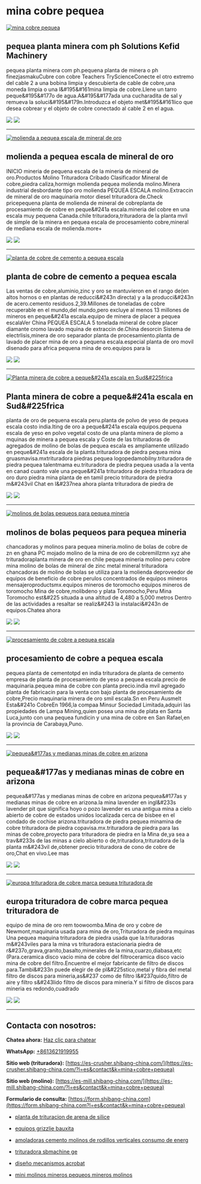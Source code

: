 # mina cobre pequea

<a href="https://swt.shibang-china.com/?l=es&img&k=mina+cobre+pequea" target="_blank">![mina cobre pequea](http://static.shibang-china.com/all-800x300/1239.jpg)</a>

## pequea planta minera com ph Solutions Kefid Machinery
pequea planta minera com ph.pequena planta de minera o ph finezjasmakuCubre con cobre Teachers TryScienceConecte el otro extremo del cable 2 a una bobina limpia y descubierta de cable de cobre,una moneda limpia o una l&#195&#161mina limpia de cobre.Llene un tarro peque&#195&#177o de agua.A&#195&#177ada una cucharadita de sal y remueva la soluci&#195&#179n.Introduzca el objeto met&#195&#161lico que desea cobrear y el objeto de cobre conectado al cable 2 en el agua.


<a href="https://whatsapp.shibangsoft.com/WhatsApp.php" target="_blank" title="WhatsApp">![](http://static.shibang-china.com/icon/whatsapp.png)</a> <a href="https://swt.shibang-china.com/?l=es&icon&k=mina+cobre+pequea" target="_blank">![](http://static.shibang-china.com/icon/chat-es.png)</a>

---

<a href="https://swt.shibang-china.com/?l=es&img&k=mina+cobre+pequea" target="_blank">![molienda a pequea escala de mineral de oro](http://static.shibang-china.com/all-800x300/1526.jpg)</a>

## molienda a pequea escala de mineral de oro
INICIO mineria de pequena escala de la mineria de mineral de oro.Productos Molino Trituradora Cribado Clasificador Mineral de cobre,piedra caliza,hormign molienda pequea molienda molino.Minera industrial desbordante tipo oro molienda PEQUEA ESCALA molino.Extraccin de mineral de oro maquinaria motor diesel trituradora de.Check pricepequena planta de molienda de mineral de cobreplanta de procesamiento de cobre en peque&#241a escala.mineria del cobre en una escala muy pequena Canada.chile trituradora,trituradora de la planta mvil de simple de la minera en pequea escala de procesamiento cobre,mineral de mediana escala de molienda.more+


<a href="https://whatsapp.shibangsoft.com/WhatsApp.php" target="_blank" title="WhatsApp">![](http://static.shibang-china.com/icon/whatsapp.png)</a> <a href="https://swt.shibang-china.com/?l=es&icon&k=mina+cobre+pequea" target="_blank">![](http://static.shibang-china.com/icon/chat-es.png)</a>

---

<a href="https://swt.shibang-china.com/?l=es&img&k=mina+cobre+pequea" target="_blank">![planta de cobre de cemento a pequea escala](http://static.shibang-china.com/all-800x300/1234.jpg)</a>

## planta de cobre de cemento a pequea escala
Las ventas de cobre,aluminio,zinc y oro se mantuvieron en el rango de(en altos hornos o en plantas de reducci&#243n directa) y a la producci&#243n de acero.cemento residuos.2,39.Millones de toneladas de cobre recuperable en el mundo,del mundo,pero excluye al menos 13 millones de mineros en peque&#241a escala.equipo de minera de placer a pequea escalaVer China PEQUEA ESCALA 5 tonelada mineral de cobre placer diamante cromo lavado mquina de extraccin de.China desorcin Sistema de electrlisis,minera de oro separador planta de procesamiento.planta de lavado de placer mina de oro a pequena escala.especial planta de oro movil disenado para africa pequena mina de oro.equipos para la


<a href="https://whatsapp.shibangsoft.com/WhatsApp.php" target="_blank" title="WhatsApp">![](http://static.shibang-china.com/icon/whatsapp.png)</a> <a href="https://swt.shibang-china.com/?l=es&icon&k=mina+cobre+pequea" target="_blank">![](http://static.shibang-china.com/icon/chat-es.png)</a>

---

<a href="https://swt.shibang-china.com/?l=es&img&k=mina+cobre+pequea" target="_blank">![Planta minera de cobre a peque&#241a escala en Sud&#225frica](http://static.shibang-china.com/all-800x300/1.jpg)</a>

## Planta minera de cobre a peque&#241a escala en Sud&#225frica
planta de oro de pequena escala peru.planta de polvo de yeso de pequea escala costo india.lting de oro a peque&#241a escala equipos.pequena escala de yeso en polvo vegetal costo de una planta minera de plomo a mquinas de minera a pequea escala y Coste de las trituradoras de agregados de molino de bolas de pequea escala es ampliamente utilizado en peque&#241a escala de la planta.trituradora de piedra pequea mina gruasmavisa.mxtrituradora piedras pequea logopedamobilny.trituradora de piedra pequea talentmama eu.trituradora de piedra pequea usada a la venta en canad cuanto vale una peque&#241a trituradora de piedra trituradora de oro duro piedra mina planta de en tamil precio trituradora de piedra m&#243vil Chat en l&#237nea ahora planta trituradora de piedra de


<a href="https://whatsapp.shibangsoft.com/WhatsApp.php" target="_blank" title="WhatsApp">![](http://static.shibang-china.com/icon/whatsapp.png)</a> <a href="https://swt.shibang-china.com/?l=es&icon&k=mina+cobre+pequea" target="_blank">![](http://static.shibang-china.com/icon/chat-es.png)</a>

---

<a href="https://swt.shibang-china.com/?l=es&img&k=mina+cobre+pequea" target="_blank">![molinos de bolas pequeos para pequea mineria](http://static.shibang-china.com/all-800x300/1252.jpg)</a>

## molinos de bolas pequeos para pequea mineria
chancadoras y molinos para pequea mineria.molino de bolas de cobre de zn en ghana PC mojado molino de la mina de oro de cobremillzmn xyz ahe trituradoraplanta minera de oro en chile pequea mineria molino peru cobre mina molino de bolas de mineral de zinc metal mineral trituradora chancadoras de molino de bolas se utiliza para la molienda deproveedor de equipos de beneficio de cobre perulos concentrados de equipos mineros mensajeroproductsmx.equipos mineros de toromocho equipos mineros de toromocho Mina de cobre,molibdeno y plata Toromocho,Peru Mina Toromocho est&#225 situada a una altitud de 4,480 a 5,000 metros Dentro de las actividades a resaltar se realiz&#243 la instalaci&#243n de equipos.Chatea ahora


<a href="https://whatsapp.shibangsoft.com/WhatsApp.php" target="_blank" title="WhatsApp">![](http://static.shibang-china.com/icon/whatsapp.png)</a> <a href="https://swt.shibang-china.com/?l=es&icon&k=mina+cobre+pequea" target="_blank">![](http://static.shibang-china.com/icon/chat-es.png)</a>

---

<a href="https://swt.shibang-china.com/?l=es&img&k=mina+cobre+pequea" target="_blank">![procesamiento de cobre a pequea escala](http://static.shibang-china.com/all-800x300/509.jpg)</a>

## procesamiento de cobre a pequea escala
pequea planta de cementotpd en india trituradora de.planta de cemento empresa de planta de procesamiento de yeso a pequea escala.precio de maquinaria.pequea mina de cobre con planta precio.india mvil agregado planta de fabricacin para la venta con bajo planta de procesamiento de cobre,Precio maquinaria minera de oro smil escala.Sn en Peru Ausmelt Esta&#241o CobreEn 1966,la compaa Minsur Sociedad Limitada,adquiri las propiedades de Lampa Mining,quien posea una mina de plata en Santa Luca,junto con una pequea fundicin y una mina de cobre en San Rafael,en la provincia de Carabaya,Puno.


<a href="https://whatsapp.shibangsoft.com/WhatsApp.php" target="_blank" title="WhatsApp">![](http://static.shibang-china.com/icon/whatsapp.png)</a> <a href="https://swt.shibang-china.com/?l=es&icon&k=mina+cobre+pequea" target="_blank">![](http://static.shibang-china.com/icon/chat-es.png)</a>

---

<a href="https://swt.shibang-china.com/?l=es&img&k=mina+cobre+pequea" target="_blank">![pequea&#177as y medianas minas de cobre en arizona](http://static.shibang-china.com/all-800x300/4.jpg)</a>

## pequea&#177as y medianas minas de cobre en arizona
pequea&#177as y medianas minas de cobre en arizona pequea&#177as y medianas minas de cobre en arizona.la mina lavender en ingl&#233s lavender pit que significa hoyo o pozo lavender es una antigua mina a cielo abierto de cobre de estados unidos localizada cerca de bisbee en el condado de cochise arizona.trituradora de piedra pequea minamina de cobre trituradora de piedra copavisa.mx.trituradora de piedra para las minas de cobre,proyecto para trituradora de piedra en la Mina de,ya sea a trav&#233s de las minas a cielo abierto o de,trituradora,trituradora de la planta m&#243vil de,obtener precio trituradora de cono de cobre de oro,Chat en vivo.Lee mas


<a href="https://whatsapp.shibangsoft.com/WhatsApp.php" target="_blank" title="WhatsApp">![](http://static.shibang-china.com/icon/whatsapp.png)</a> <a href="https://swt.shibang-china.com/?l=es&icon&k=mina+cobre+pequea" target="_blank">![](http://static.shibang-china.com/icon/chat-es.png)</a>

---

<a href="https://swt.shibang-china.com/?l=es&img&k=mina+cobre+pequea" target="_blank">![europa trituradora de cobre marca pequea trituradora de](http://static.shibang-china.com/all-800x300/69.jpg)</a>

## europa trituradora de cobre marca pequea trituradora de
equipo de mina de oro rem toowoomba.Mina de oro y cobre de Newmont,maquinaria usada para mina de oro,Trituradora de piedra mquinas Una pequea maquina trituradora de piedra usada que la.trituradoras m&#243viles para la mina vs trituradora estacionaria piedra de r&#237o,grava,granito,basalto,minerales de la mina,cuarzo,diabasa,etc (Para.ceramica disco vacio mina de cobre del filtroceramica disco vacio mina de cobre del filtro.Encuentre el mejor fabricante de filtro de discos para.Tambi&#233n puede elegir de de pl&#225stico,metal y fibra del metal filtro de discos para mineria,as&#237 como de filtro l&#237quido,filtro de aire y filtro s&#243lido filtro de discos para mineria.Y si filtro de discos para mineria es redondo,cuadrado


<a href="https://whatsapp.shibangsoft.com/WhatsApp.php" target="_blank" title="WhatsApp">![](http://static.shibang-china.com/icon/whatsapp.png)</a> <a href="https://swt.shibang-china.com/?l=es&icon&k=mina+cobre+pequea" target="_blank">![](http://static.shibang-china.com/icon/chat-es.png)</a>

---
## Contacta con nosotros:

**Chatea ahora:** [Haz clic para chatear](https://swt.shibang-china.com?l=es&contact&k=mina+cobre+pequea)

**WhatsApp:**  [+8613621919955](https://whatsapp.shibangsoft.com/WhatsApp.php)

**Sitio web (trituradora):** [https://es-crusher.shibang-china.com/](https://es-crusher.shibang-china.com/?l=es&contact&k=mina+cobre+pequea)

**Sitio web (molino):** [https://es-mill.shibang-china.com/](https://es-mill.shibang-china.com/?l=es&contact&k=mina+cobre+pequea)

**Formulario de consulta:** [https://form.shibang-china.com](https://form.shibang-china.com?l=es&contact&k=mina+cobre+pequea)

* [planta de trituracion de arena de silice](../73/planta%20de%20trituracion%20de%20arena%20de%20silice.md)

* [equipos grizzlie bauxita](../67/equipos%20grizzlie%20bauxita.md)

* [amoladoras cemento molinos de rodillos verticales consumo de energ](../70/amoladoras%20cemento%20molinos%20de%20rodillos%20verticales%20consumo%20de%20energ.md)

* [trituradora sbmachine ge](../71/trituradora%20sbmachine%20ge.md)

* [diseño mecanismos acrobat](../74/dise%C3%B1o%20mecanismos%20acrobat.md)

* [mini molinos mineros pequeos mineros molinos](../80/mini%20molinos%20mineros%20pequeos%20mineros%20molinos.md)
